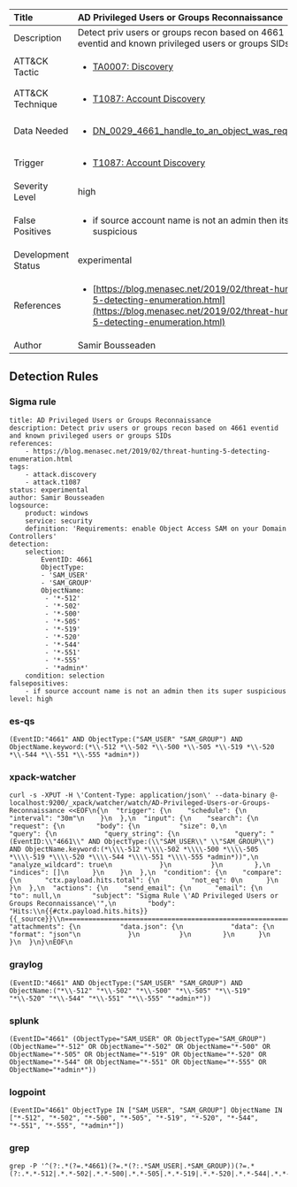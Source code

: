 | Title                | AD Privileged Users or Groups Reconnaissance                                                                                                                                                 |
|:---------------------|:------------------------------------------------------------------------------------------------------------------------------------------------------------|
| Description          | Detect priv users or groups recon based on 4661 eventid and known privileged users or groups SIDs                                                                                                                                           |
| ATT&amp;CK Tactic    | <ul><li>[TA0007: Discovery](https://attack.mitre.org/tactics/TA0007)</li></ul>  |
| ATT&amp;CK Technique | <ul><li>[T1087: Account Discovery](https://attack.mitre.org/techniques/T1087)</li></ul>                             |
| Data Needed          | <ul><li>[DN_0029_4661_handle_to_an_object_was_requested](../Data_Needed/DN_0029_4661_handle_to_an_object_was_requested.md)</li></ul>                                                         |
| Trigger              | <ul><li>[T1087: Account Discovery](../Triggers/T1087.md)</li></ul>  |
| Severity Level       | high                                                                                                                                                 |
| False Positives      | <ul><li>if source account name is not an admin then its super suspicious</li></ul>                                                                  |
| Development Status   | experimental                                                                                                                                                |
| References           | <ul><li>[https://blog.menasec.net/2019/02/threat-hunting-5-detecting-enumeration.html](https://blog.menasec.net/2019/02/threat-hunting-5-detecting-enumeration.html)</li></ul>                                                          |
| Author               | Samir Bousseaden                                                                                                                                                |


## Detection Rules

### Sigma rule

```
title: AD Privileged Users or Groups Reconnaissance
description: Detect priv users or groups recon based on 4661 eventid and known privileged users or groups SIDs
references:
    - https://blog.menasec.net/2019/02/threat-hunting-5-detecting-enumeration.html
tags:
    - attack.discovery
    - attack.t1087
status: experimental
author: Samir Bousseaden
logsource:
    product: windows
    service: security
    definition: 'Requirements: enable Object Access SAM on your Domain Controllers'
detection:
    selection:
        EventID: 4661
        ObjectType:
        - 'SAM_USER'
        - 'SAM_GROUP'
        ObjectName:
         - '*-512'
         - '*-502'
         - '*-500'
         - '*-505'
         - '*-519'
         - '*-520'
         - '*-544'
         - '*-551'
         - '*-555'
         - '*admin*'
    condition: selection
falsepositives:
    - if source account name is not an admin then its super suspicious
level: high

```





### es-qs
    
```
(EventID:"4661" AND ObjectType:("SAM_USER" "SAM_GROUP") AND ObjectName.keyword:(*\\-512 *\\-502 *\\-500 *\\-505 *\\-519 *\\-520 *\\-544 *\\-551 *\\-555 *admin*))
```


### xpack-watcher
    
```
curl -s -XPUT -H \'Content-Type: application/json\' --data-binary @- localhost:9200/_xpack/watcher/watch/AD-Privileged-Users-or-Groups-Reconnaissance <<EOF\n{\n  "trigger": {\n    "schedule": {\n      "interval": "30m"\n    }\n  },\n  "input": {\n    "search": {\n      "request": {\n        "body": {\n          "size": 0,\n          "query": {\n            "query_string": {\n              "query": "(EventID:\\"4661\\" AND ObjectType:(\\"SAM_USER\\" \\"SAM_GROUP\\") AND ObjectName.keyword:(*\\\\-512 *\\\\-502 *\\\\-500 *\\\\-505 *\\\\-519 *\\\\-520 *\\\\-544 *\\\\-551 *\\\\-555 *admin*))",\n              "analyze_wildcard": true\n            }\n          }\n        },\n        "indices": []\n      }\n    }\n  },\n  "condition": {\n    "compare": {\n      "ctx.payload.hits.total": {\n        "not_eq": 0\n      }\n    }\n  },\n  "actions": {\n    "send_email": {\n      "email": {\n        "to": null,\n        "subject": "Sigma Rule \'AD Privileged Users or Groups Reconnaissance\'",\n        "body": "Hits:\\n{{#ctx.payload.hits.hits}}{{_source}}\\n================================================================================\\n{{/ctx.payload.hits.hits}}",\n        "attachments": {\n          "data.json": {\n            "data": {\n              "format": "json"\n            }\n          }\n        }\n      }\n    }\n  }\n}\nEOF\n
```


### graylog
    
```
(EventID:"4661" AND ObjectType:("SAM_USER" "SAM_GROUP") AND ObjectName:("*\\-512" "*\\-502" "*\\-500" "*\\-505" "*\\-519" "*\\-520" "*\\-544" "*\\-551" "*\\-555" "*admin*"))
```


### splunk
    
```
(EventID="4661" (ObjectType="SAM_USER" OR ObjectType="SAM_GROUP") (ObjectName="*-512" OR ObjectName="*-502" OR ObjectName="*-500" OR ObjectName="*-505" OR ObjectName="*-519" OR ObjectName="*-520" OR ObjectName="*-544" OR ObjectName="*-551" OR ObjectName="*-555" OR ObjectName="*admin*"))
```


### logpoint
    
```
(EventID="4661" ObjectType IN ["SAM_USER", "SAM_GROUP"] ObjectName IN ["*-512", "*-502", "*-500", "*-505", "*-519", "*-520", "*-544", "*-551", "*-555", "*admin*"])
```


### grep
    
```
grep -P '^(?:.*(?=.*4661)(?=.*(?:.*SAM_USER|.*SAM_GROUP))(?=.*(?:.*.*-512|.*.*-502|.*.*-500|.*.*-505|.*.*-519|.*.*-520|.*.*-544|.*.*-551|.*.*-555|.*.*admin.*)))'
```



